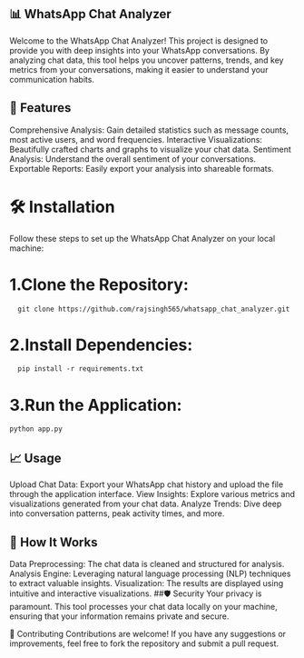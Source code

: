 ## 📊 WhatsApp Chat Analyzer
Welcome to the WhatsApp Chat Analyzer! This project is designed to provide you with deep insights into your WhatsApp conversations. By analyzing chat data, this tool helps you uncover patterns, trends, and key metrics from your conversations, making it easier to understand your communication habits.

## 🚀 Features
Comprehensive Analysis: Gain detailed statistics such as message counts, most active users, and word frequencies.
Interactive Visualizations: Beautifully crafted charts and graphs to visualize your chat data.
Sentiment Analysis: Understand the overall sentiment of your conversations.
Exportable Reports: Easily export your analysis into shareable formats.

# 🛠️ Installation
Follow these steps to set up the WhatsApp Chat Analyzer on your local machine:

# 1.Clone the Repository:
```
  git clone https://github.com/rajsingh565/whatsapp_chat_analyzer.git
```

# 2.Install Dependencies:
```
  pip install -r requirements.txt
```

# 3.Run the Application:
  ```
python app.py
```

## 📈 Usage
Upload Chat Data: Export your WhatsApp chat history and upload the file through the application interface.
View Insights: Explore various metrics and visualizations generated from your chat data.
Analyze Trends: Dive deep into conversation patterns, peak activity times, and more.
## 🧠 How It Works
Data Preprocessing: The chat data is cleaned and structured for analysis.
Analysis Engine: Leveraging natural language processing (NLP) techniques to extract valuable insights.
Visualization: The results are displayed using intuitive and interactive visualizations.
##🛡️ Security
Your privacy is paramount. This tool processes your chat data locally on your machine, ensuring that your information remains private and secure.

🤝 Contributing
Contributions are welcome! If you have any suggestions or improvements, feel free to fork the repository and submit a pull request.

